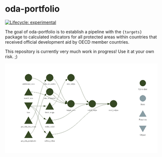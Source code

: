 
<!-- README.md is generated from README.Rmd. Please edit that file -->

# oda-portfolio

<!-- badges: start -->

[![Lifecycle:
experimental](https://img.shields.io/badge/lifecycle-experimental-orange.svg)](https://www.tidyverse.org/lifecycle/#experimental)
<!-- badges: end -->

The goal of oda-portfolio is to establish a pipeline with the
`{targets}` package to calculated indicators for all protected areas
within countries that received official development aid by OECD member
countries.

This repository is currently very much work in progress! Use it at your
own risk. ;)

![](README_files/figure-gfm/targets-1.png)<!-- -->
